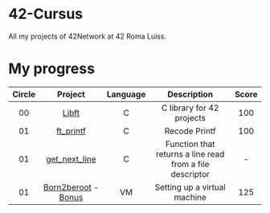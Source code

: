 # 42-Cursus
All my projects of 42Network at 42 Roma Luiss. 

# My progress
|Circle | Project | Language | Description | Score | 
|:-----:|:-------:|:--------:|:-----------:|:-----:|
|00| [Libft](https://github.com/OsemaFadhel/Libft) | C | C library for 42 projects | 100|
|01| [ft_printf](https://github.com/OsemaFadhel/ft_printf) | C | Recode Printf | 100 |
|01| [get_next_line](https://github.com/OsemaFadhel/Get_next_line) | C | Function that returns a line read from a file descriptor | - | 
|01| [Born2beroot](https://github.com/gemartin99/Born2beroot-Tutorial/blob/main/README_EN.md) - [Bonus](https://github.com/mcombeau/Born2beroot/blob/main/guide/bonus_debian.md)| VM | Setting up a virtual machine | 125 |
